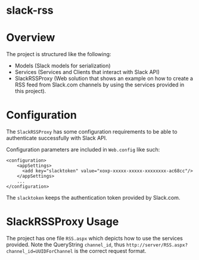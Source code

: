 slack-rss
=====================================

# Overview
The project is structured like the following:
* Models (Slack models for serialization)
* Services (Services and Clients that interact with Slack API)
* SlackRSSProxy (Web solution that shows an example on how to create a RSS feed from Slack.com channels by using the services provided in this project).

# Configuration

The ```SlackRSSProxy``` has some configuration requirements to be able to authenticate successfully with Slack API.

Configuration parameters are included in ```Web.config``` like such:
```
<configuration>
    <appSettings>
      <add key="slacktoken" value="xoxp-xxxxx-xxxxx-xxxxxxxx-ac68cc"/>
    </appSettings>
	...
</configuration>
``` 

The ```slacktoken``` keeps the authentication token provided by Slack.com.

# SlackRSSProxy Usage

The project has one file ```RSS.aspx``` which depicts how to use the services provided.
Note the QueryString ```channel_id```, thus `http://server/RSS.aspx?channel_id=UUIDForChannel` is the correct request format. 